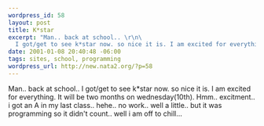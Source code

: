 ```yaml
--- 
wordpress_id: 58
layout: post
title: K*star
excerpt: "Man.. back at school.. \r\n\
  I got/get to see k*star now. so nice it is. I am excited for everything. It will be two months on wednesday(10th). Hmm.. excitment.. i got an A in my last class.. hehe.. no work.. well a little.. but it was programming so it didn't count.. well i am off to chill... "
date: 2001-01-08 20:40:48 -06:00
tags: sites, school, programming
wordpress_url: http://new.nata2.org/?p=58
---
```

Man.. back at school.. 
I got/get to see k*star now. so nice it is. I am excited for everything. It will be two months on wednesday(10th). Hmm.. excitment.. i got an A in my last class.. hehe.. no work.. well a little.. but it was programming so it didn't count.. well i am off to chill... 
